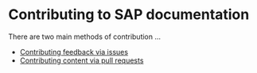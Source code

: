 # Contributing to SAP documentation


There are two main methods of contribution ...

- [Contributing feedback via issues](feedback.md)
- [Contributing content via pull requests](content.md)

